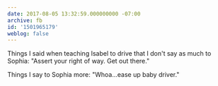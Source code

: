 ```yaml
---
date: 2017-08-05 13:32:59.000000000 -07:00
archive: fb
id: '1501965179'
weblog: false
---
```


Things I said when teaching Isabel to drive that I don't say as much to Sophia: "Assert your right of way. Get out there."

Things I say to Sophia more: "Whoa...ease up baby driver."
